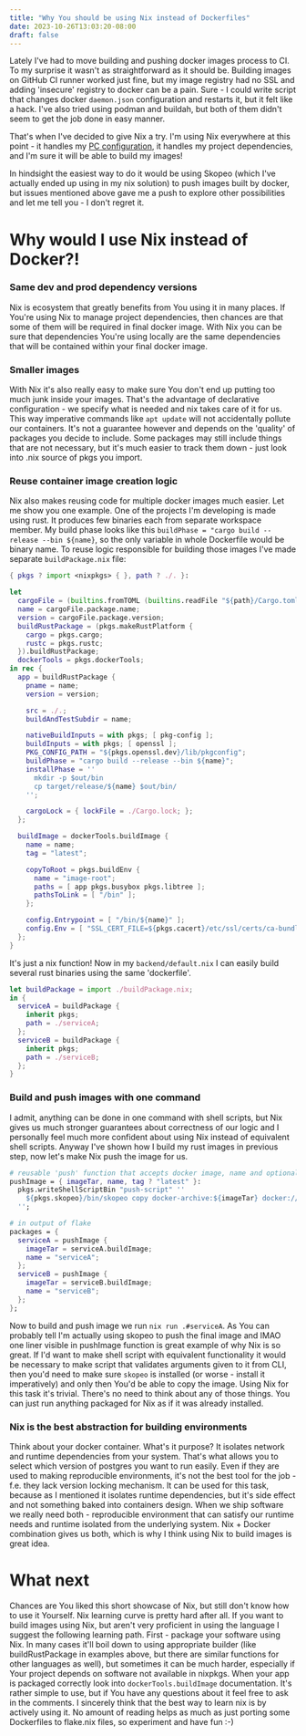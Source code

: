 ```yaml
---
title: "Why You should be using Nix instead of Dockerfiles"
date: 2023-10-26T13:03:20-08:00
draft: false
---
```

Lately I've had to move building and pushing docker images process to CI. To my surprise it wasn't as straightforward as it should be.
Building images on GitHub CI runner worked just fine, but my image registry had no SSL and adding 'insecure' registry to docker can be a pain.
Sure - I could write script that changes docker `daemon.json` configuration and restarts it, but it felt like a hack. I've also tried using
podman and buildah, but both of them didn't seem to get the job done in easy manner. 

That's when I've decided to give Nix a try. I'm using Nix everywhere at this point - it handles my [PC configuration](https://github.com/nxy7/dotfiles),
it handles my project dependencies, and I'm sure it will be able to build my images!

In hindsight the easiest way to do it would be using Skopeo 
(which I've actually ended up using in my nix solution) to push images built by docker, but issues mentioned above gave me a push to explore other possibilities
and let me tell you - I don't regret it.

# Why would I use Nix instead of Docker?!

### Same dev and prod dependency versions

Nix is ecosystem that greatly benefits from You using it in many places. If You're using Nix to manage project dependencies, then chances are that some of them will be required in final docker image. With Nix you can be sure that dependencies You're using locally are the same dependencies that will be contained within your final docker image. 

### Smaller images

With Nix it's also really easy to make sure You don't end up putting too much junk inside your images. That's the advantage of declarative configuration - we specify what is needed and nix takes care of it for us. This way imperative commands like `apt update` will not accidentally pollute our containers. It's not a guarantee however and depends on the 'quality' of packages you decide to include. Some packages may still include things that are not necessary, but it's much easier to track them down - just look into .nix source of pkgs you import. 

### Reuse container image creation logic

Nix also makes reusing code for multiple docker images much easier. Let me show you one example. One of the projects I'm developing is made using rust. It produces few binaries
each from separate workspace member. My build phase looks like this `buildPhase = "cargo build --release --bin ${name}`, so the only variable in whole Dockerfile would be binary name.
To reuse logic responsible for building those images I've made separate `buildPackage.nix` file:

```nix
{ pkgs ? import <nixpkgs> { }, path ? ./. }:

let
  cargoFile = (builtins.fromTOML (builtins.readFile "${path}/Cargo.toml"));
  name = cargoFile.package.name;
  version = cargoFile.package.version;
  buildRustPackage = (pkgs.makeRustPlatform {
    cargo = pkgs.cargo;
    rustc = pkgs.rustc;
  }).buildRustPackage;
  dockerTools = pkgs.dockerTools;
in rec {
  app = buildRustPackage {
    pname = name;
    version = version;

    src = ./.;
    buildAndTestSubdir = name;

    nativeBuildInputs = with pkgs; [ pkg-config ];
    buildInputs = with pkgs; [ openssl ];
    PKG_CONFIG_PATH = "${pkgs.openssl.dev}/lib/pkgconfig";
    buildPhase = "cargo build --release --bin ${name}";
    installPhase = ''
      mkdir -p $out/bin
      cp target/release/${name} $out/bin/
    '';

    cargoLock = { lockFile = ./Cargo.lock; };
  };

  buildImage = dockerTools.buildImage {
    name = name;
    tag = "latest";

    copyToRoot = pkgs.buildEnv {
      name = "image-root";
      paths = [ app pkgs.busybox pkgs.libtree ];
      pathsToLink = [ "/bin" ];
    };

    config.Entrypoint = [ "/bin/${name}" ];
    config.Env = [ "SSL_CERT_FILE=${pkgs.cacert}/etc/ssl/certs/ca-bundle.crt" ];
  };
}
``` 

It's just a nix function! Now in my `backend/default.nix` I can easily build several rust binaries using the same 'dockerfile'.

```nix
let buildPackage = import ./buildPackage.nix;
in {
  serviceA = buildPackage {
    inherit pkgs;
    path = ./serviceA;
  };
  serviceB = buildPackage {
    inherit pkgs;
    path = ./serviceB;
  };
}
```

### Build and push images with one command

I admit, anything can be done in one command with shell scripts, but Nix gives us much stronger guarantees about correctness of our
logic and I personally feel much more confident about using Nix instead of equivalent shell scripts. Anyway I've shown how I build my rust images
in previous step, now let's make Nix push the image for us.

```nix
# reusable 'push' function that accepts docker image, name and optional tag
pushImage = { imageTar, name, tag ? "latest" }:
  pkgs.writeShellScriptBin "push-script" ''
    ${pkgs.skopeo}/bin/skopeo copy docker-archive:${imageTar} docker://${yourImageRegistry}/${projectName}/${name}:${tag} --dest-tls-verify=false
  '';

# in output of flake
packages = {
  serviceA = pushImage {
    imageTar = serviceA.buildImage;
    name = "serviceA";
  };
  serviceB = pushImage {
    imageTar = serviceB.buildImage;
    name = "serviceB";
  };
};
``` 

Now to build and push image we run `nix run .#serviceA`. As You can probably tell I'm actually using skopeo to push the final image and IMAO
one liner visible in pushImage function is great example of why Nix is so great. If I'd want to make shell script with equivalent functionality it would be
necessary to make script that validates arguments given to it from CLI, then you'd need to make sure `skopeo` is installed (or worse - install it imperatively)
and only then You'd be able to copy the image. Using Nix for this task it's trivial. There's no need to think about any of those things. You can just run anything
packaged for Nix as if it was already installed.

### Nix is the best abstraction for building environments

Think about your docker container. What's it purpose? It isolates network and runtime dependencies from your system. That's what allows you to select which version
of postgres you want to run easily. Even if they are used to making reproducible environments, it's not the best tool for the job - f.e. they lack version locking mechanism.
It can be used for this task, because as I mentioned it isolates runtime dependencies, but it's side effect and not something baked into containers design.
When we ship software we really need both - reproducible environment that can satisfy our runtime needs and runtime isolated from the underlying system.
Nix + Docker combination gives us both, which is why I think using Nix to build images is great idea.

# What next

Chances are You liked this short showcase of Nix, but still don't know how to use it Yourself. Nix learning curve is pretty hard after all. If you want to build images using Nix, but aren't very proficient in using the language I suggest the following learning path. First - package your software using Nix. In many cases it'll boil down to using appropriate builder (like buildRustPackage in examples above, but there are similar functions for other languages as well), but sometimes it can be much harder, especially if Your project depends on software not available in nixpkgs.
When your app is packaged correctly look into `dockerTools.buildImage` documentation. It's rather simple to use, but if You have any questions about it feel free to ask in the comments. I sincerely think that the best way to learn nix is by actively using it. No amount of reading helps as much as just porting some Dockerfiles to flake.nix files, so experiment and have fun :-) 

